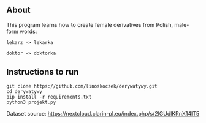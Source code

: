 ## About

This program learns how to create female derivatives from Polish, male-form words:

`lekarz -> lekarka`

`doktor -> doktorka`

## Instructions to run

```
git clone https://github.com/linoskoczek/derywatywy.git
cd derywatywy
pip install -r requirements.txt
python3 projekt.py
```

Dataset source: https://nextcloud.clarin-pl.eu/index.php/s/2lGUdlKRnX14lT5
